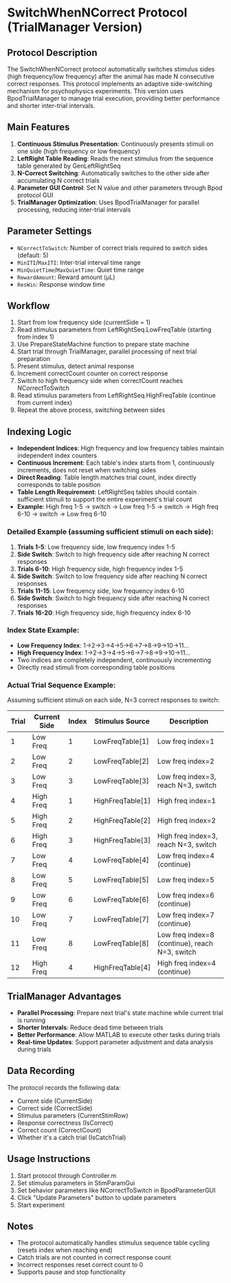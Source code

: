 # SwitchWhenNCorrect Protocol (TrialManager Version)

## Protocol Description
The SwitchWhenNCorrect protocol automatically switches stimulus sides (high frequency/low frequency) after the animal has made N consecutive correct responses. This protocol implements an adaptive side-switching mechanism for psychophysics experiments. This version uses BpodTrialManager to manage trial execution, providing better performance and shorter inter-trial intervals.

## Main Features
1. **Continuous Stimulus Presentation**: Continuously presents stimuli on one side (high frequency or low frequency)
2. **LeftRight Table Reading**: Reads the next stimulus from the sequence table generated by GenLeftRightSeq
3. **N-Correct Switching**: Automatically switches to the other side after accumulating N correct trials
4. **Parameter GUI Control**: Set N value and other parameters through Bpod protocol GUI
5. **TrialManager Optimization**: Uses BpodTrialManager for parallel processing, reducing inter-trial intervals

## Parameter Settings
- `NCorrectToSwitch`: Number of correct trials required to switch sides (default: 5)
- `MinITI`/`MaxITI`: Inter-trial interval time range
- `MinQuietTime`/`MaxQuietTime`: Quiet time range
- `RewardAmount`: Reward amount (µL)
- `ResWin`: Response window time

## Workflow
1. Start from low frequency side (currentSide = 1)
2. Read stimulus parameters from LeftRightSeq.LowFreqTable (starting from index 1)
3. Use PrepareStateMachine function to prepare state machine
4. Start trial through TrialManager, parallel processing of next trial preparation
5. Present stimulus, detect animal response
6. Increment correctCount counter on correct response
7. Switch to high frequency side when correctCount reaches NCorrectToSwitch
8. Read stimulus parameters from LeftRightSeq.HighFreqTable (continue from current index)
9. Repeat the above process, switching between sides

## Indexing Logic
- **Independent Indices**: High frequency and low frequency tables maintain independent index counters
- **Continuous Increment**: Each table's index starts from 1, continuously increments, does not reset when switching sides
- **Direct Reading**: Table length matches trial count, index directly corresponds to table position
- **Table Length Requirement**: LeftRightSeq tables should contain sufficient stimuli to support the entire experiment's trial count
- **Example**: High freq 1-5 → switch → Low freq 1-5 → switch → High freq 6-10 → switch → Low freq 6-10

### Detailed Example (assuming sufficient stimuli on each side):
1. **Trials 1-5**: Low frequency side, low frequency index 1-5
2. **Side Switch**: Switch to high frequency side after reaching N correct responses
3. **Trials 6-10**: High frequency side, high frequency index 1-5
4. **Side Switch**: Switch to low frequency side after reaching N correct responses
5. **Trials 11-15**: Low frequency side, low frequency index 6-10
6. **Side Switch**: Switch to high frequency side after reaching N correct responses
7. **Trials 16-20**: High frequency side, high frequency index 6-10

### Index State Example:
- **Low Frequency Index**: 1→2→3→4→5→6→7→8→9→10→11...
- **High Frequency Index**: 1→2→3→4→5→6→7→8→9→10→11...
- Two indices are completely independent, continuously incrementing
- Directly read stimuli from corresponding table positions

### Actual Trial Sequence Example:
Assuming sufficient stimuli on each side, N=3 correct responses to switch:

| Trial | Current Side | Index | Stimulus Source | Description |
|-------|--------------|-------|-----------------|-------------|
| 1     | Low Freq     | 1     | LowFreqTable[1] | Low freq index=1 |
| 2     | Low Freq     | 2     | LowFreqTable[2] | Low freq index=2 |
| 3     | Low Freq     | 3     | LowFreqTable[3] | Low freq index=3, reach N=3, switch |
| 4     | High Freq    | 1     | HighFreqTable[1]| High freq index=1 |
| 5     | High Freq    | 2     | HighFreqTable[2]| High freq index=2 |
| 6     | High Freq    | 3     | HighFreqTable[3]| High freq index=3, reach N=3, switch |
| 7     | Low Freq     | 4     | LowFreqTable[4] | Low freq index=4 (continue) |
| 8     | Low Freq     | 5     | LowFreqTable[5] | Low freq index=5 |
| 9     | Low Freq     | 6     | LowFreqTable[6] | Low freq index=6 (continue) |
| 10    | Low Freq     | 7     | LowFreqTable[7] | Low freq index=7 (continue) |
| 11    | Low Freq     | 8     | LowFreqTable[8] | Low freq index=8 (continue), reach N=3, switch |
| 12    | High Freq    | 4     | HighFreqTable[4]| High freq index=4 (continue) |

## TrialManager Advantages
- **Parallel Processing**: Prepare next trial's state machine while current trial is running
- **Shorter Intervals**: Reduce dead time between trials
- **Better Performance**: Allow MATLAB to execute other tasks during trials
- **Real-time Updates**: Support parameter adjustment and data analysis during trials

## Data Recording
The protocol records the following data:
- Current side (CurrentSide)
- Correct side (CorrectSide)
- Stimulus parameters (CurrentStimRow)
- Response correctness (IsCorrect)
- Correct count (CorrectCount)
- Whether it's a catch trial (IsCatchTrial)

## Usage Instructions
1. Start protocol through Controller.m
2. Set stimulus parameters in StimParamGui
3. Set behavior parameters like NCorrectToSwitch in BpodParameterGUI
4. Click "Update Parameters" button to update parameters
5. Start experiment

## Notes
- The protocol automatically handles stimulus sequence table cycling (resets index when reaching end)
- Catch trials are not counted in correct response count
- Incorrect responses reset correct count to 0
- Supports pause and stop functionality
